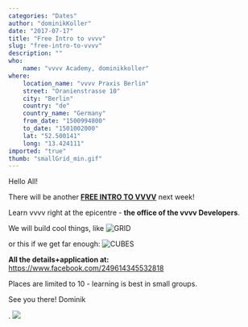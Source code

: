 ```yaml
---
categories: "Dates"
author: "dominikKoller"
date: "2017-07-17"
title: "Free Intro to vvvv"
slug: "free-intro-to-vvvv"
description: ""
who: 
    name: "vvvv Academy, dominikkoller"
where: 
    location_name: "vvvv Praxis Berlin"
    street: "Oranienstrasse 10"
    city: "Berlin"
    country: "de"
    country_name: "Germany"
    from_date: "1500994800"
    to_date: "1501002000"
    lat: "52.500141"
    long: "13.424111"
imported: "true"
thumb: "smallGrid_min.gif"
---
```



Hello All!

There will be another **[FREE INTRO TO VVVV](https://www.facebook.com/249614345532818)** next week!

Learn vvvv right at the epicentre - **the office of the vvvv Developers**.

We will build cool things, like
![GRID](smallGrid_min.gif) 

or this if we get far enough:
![CUBES](cubesShort_min.gif) 


**All the details+application at:**
https://www.facebook.com/249614345532818

Places are limited to 10 - learning is best in small groups.

See you there!
Dominik

.
![](vvvv-academy_fa_r.jpg) 

